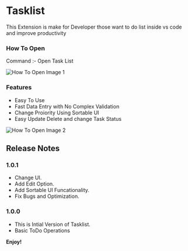 
# Tasklist

This Extension is make for Developer those want to do list inside vs code and improve productivity

### How To Open

Command :- Open Task List

![How To Open Image 1](https://raw.githubusercontent.com/Harshil-Kaneria/VS-Code-Tasklist/main/img/1.png)

### Features
- Easy To Use
- Fast Data Entry with No Complex Validation
- Change Proiority Using Sortable UI 
- Easy Update Delete and change Task Status

![How To Open Image 2](https://raw.githubusercontent.com/Harshil-Kaneria/VS-Code-Tasklist/main/img/2.png)


## Release Notes

### 1.0.1
- Change UI.
- Add Edit Option.
- Add Sortable UI Funcationality.
- Fix Bugs and Optimization.

### 1.0.0
- This is Intial Version of Tasklist.
- Basic ToDo Operations

**Enjoy!**